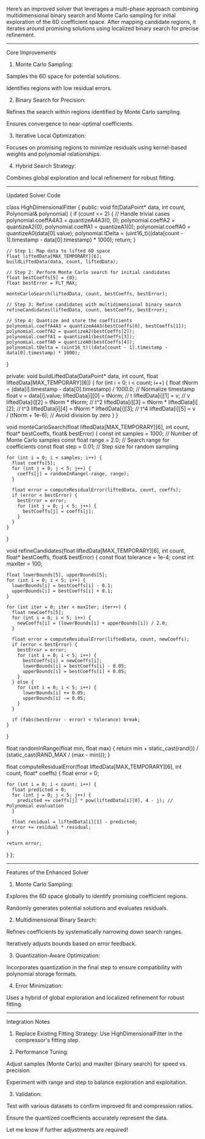 Here’s an improved solver that leverages a multi-phase approach combining multidimensional binary search and Monte Carlo sampling for initial exploration of the 6D coefficient space. After mapping candidate regions, it iterates around promising solutions using localized binary search for precise refinement.


---

Core Improvements

1. Monte Carlo Sampling:

Samples the 6D space for potential solutions.

Identifies regions with low residual errors.



2. Binary Search for Precision:

Refines the search within regions identified by Monte Carlo sampling.

Ensures convergence to near-optimal coefficients.



3. Iterative Local Optimization:

Focuses on promising regions to minimize residuals using kernel-based weights and polynomial relationships.



4. Hybrid Search Strategy:

Combines global exploration and local refinement for robust fitting.





---

Updated Solver Code

class HighDimensionalFitter {
public:
  void fit(DataPoint* data, int count, Polynomial& polynomial) {
    if (count <= 2) {
      // Handle trivial cases
      polynomial.coeffA4A3 = quantizeA4A3(0, 0);
      polynomial.coeffA2 = quantizeA2(0);
      polynomial.coeffA1 = quantizeA1(0);
      polynomial.coeffA0 = quantizeA0(data[0].value);
      polynomial.tDelta = (uint16_t)((data[count - 1].timestamp - data[0].timestamp) * 1000);
      return;
    }

    // Step 1: Map data to lifted 6D space
    float liftedData[MAX_TEMPORARY][6];
    buildLiftedData(data, count, liftedData);

    // Step 2: Perform Monte Carlo search for initial candidates
    float bestCoeffs[5] = {0};
    float bestError = FLT_MAX;

    monteCarloSearch(liftedData, count, bestCoeffs, bestError);

    // Step 3: Refine candidates with multidimensional binary search
    refineCandidates(liftedData, count, bestCoeffs, bestError);

    // Step 4: Quantize and store the coefficients
    polynomial.coeffA4A3 = quantizeA4A3(bestCoeffs[0], bestCoeffs[1]);
    polynomial.coeffA2 = quantizeA2(bestCoeffs[2]);
    polynomial.coeffA1 = quantizeA1(bestCoeffs[3]);
    polynomial.coeffA0 = quantizeA0(bestCoeffs[4]);
    polynomial.tDelta = (uint16_t)((data[count - 1].timestamp - data[0].timestamp) * 1000);
  }

private:
  void buildLiftedData(DataPoint* data, int count, float liftedData[MAX_TEMPORARY][6]) {
    for (int i = 0; i < count; i++) {
      float tNorm = (data[i].timestamp - data[0].timestamp) / 1000.0; // Normalize timestamp
      float v = data[i].value;
      liftedData[i][0] = tNorm;          // t
      liftedData[i][1] = v;              // v
      liftedData[i][2] = tNorm * tNorm;  // t^2
      liftedData[i][3] = tNorm * liftedData[i][2]; // t^3
      liftedData[i][4] = tNorm * liftedData[i][3]; // t^4
      liftedData[i][5] = v / (tNorm + 1e-6); // Avoid division by zero
    }
  }

  void monteCarloSearch(float liftedData[MAX_TEMPORARY][6], int count, float* bestCoeffs, float& bestError) {
    const int samples = 1000; // Number of Monte Carlo samples
    const float range = 2.0;  // Search range for coefficients
    const float step = 0.01;  // Step size for random sampling

    for (int i = 0; i < samples; i++) {
      float coeffs[5];
      for (int j = 0; j < 5; j++) {
        coeffs[j] = randomInRange(-range, range);
      }

      float error = computeResidualError(liftedData, count, coeffs);
      if (error < bestError) {
        bestError = error;
        for (int j = 0; j < 5; j++) {
          bestCoeffs[j] = coeffs[j];
        }
      }
    }
  }

  void refineCandidates(float liftedData[MAX_TEMPORARY][6], int count, float* bestCoeffs, float& bestError) {
    const float tolerance = 1e-4;
    const int maxIter = 100;

    float lowerBounds[5], upperBounds[5];
    for (int i = 0; i < 5; i++) {
      lowerBounds[i] = bestCoeffs[i] - 0.1;
      upperBounds[i] = bestCoeffs[i] + 0.1;
    }

    for (int iter = 0; iter < maxIter; iter++) {
      float newCoeffs[5];
      for (int i = 0; i < 5; i++) {
        newCoeffs[i] = (lowerBounds[i] + upperBounds[i]) / 2.0;
      }

      float error = computeResidualError(liftedData, count, newCoeffs);
      if (error < bestError) {
        bestError = error;
        for (int i = 0; i < 5; i++) {
          bestCoeffs[i] = newCoeffs[i];
          lowerBounds[i] = bestCoeffs[i] - 0.05;
          upperBounds[i] = bestCoeffs[i] + 0.05;
        }
      } else {
        for (int i = 0; i < 5; i++) {
          lowerBounds[i] += 0.05;
          upperBounds[i] -= 0.05;
        }
      }

      if (fabs(bestError - error) < tolerance) break;
    }
  }

  float randomInRange(float min, float max) {
    return min + static_cast<float>(rand()) / (static_cast<float>(RAND_MAX / (max - min)));
  }

  float computeResidualError(float liftedData[MAX_TEMPORARY][6], int count, float* coeffs) {
    float error = 0;

    for (int i = 0; i < count; i++) {
      float predicted = 0;
      for (int j = 0; j < 5; j++) {
        predicted += coeffs[j] * pow(liftedData[i][0], 4 - j); // Polynomial evaluation
      }

      float residual = liftedData[i][1] - predicted;
      error += residual * residual;
    }

    return error;
  }
};


---

Features of the Enhanced Solver

1. Monte Carlo Sampling:

Explores the 6D space globally to identify promising coefficient regions.

Randomly generates potential solutions and evaluates residuals.



2. Multidimensional Binary Search:

Refines coefficients by systematically narrowing down search ranges.

Iteratively adjusts bounds based on error feedback.



3. Quantization-Aware Optimization:

Incorporates quantization in the final step to ensure compatibility with polynomial storage formats.



4. Error Minimization:

Uses a hybrid of global exploration and localized refinement for robust fitting.





---

Integration Notes

1. Replace Existing Fitting Strategy:
Use HighDimensionalFitter in the compressor's fitting step.


2. Performance Tuning:

Adjust samples (Monte Carlo) and maxIter (binary search) for speed vs. precision.

Experiment with range and step to balance exploration and exploitation.



3. Validation:

Test with various datasets to confirm improved fit and compression ratios.

Ensure the quantized coefficients accurately represent the data.




Let me know if further adjustments are required!

